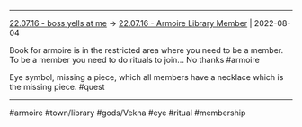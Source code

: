 ***



[22.07.16 - boss yells at me](1%20-%20Sessions/22.07.16%20-%20boss%20yells%20at%20me.md) -> [22.07.16 - Armoire Library Member](22.07.16%20-%20Armoire%20Library%20Member.md) | 2022-08-04



Book for armoire is in the restricted area where you need to be a member. To be a member you need to do rituals to join... No thanks #armoire



Eye symbol, missing a piece, which all members have a necklace which is the missing piece. #quest



***



#armoire #town/library #gods/Vekna #eye #ritual #membership